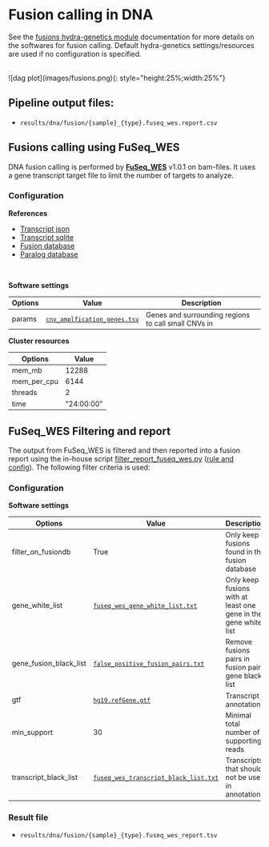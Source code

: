 # Fusion calling in DNA
See the [fusions hydra-genetics module](https://hydra-genetics-fusions.readthedocs.io/en/latest/) documentation for more details on the softwares for fusion calling. Default hydra-genetics settings/resources are used if no configuration is specified.

<br />
![dag plot](images/fusions.png){: style="height:25%;width:25%"}

## Pipeline output files:

* `results/dna/fusion/{sample}_{type}.fuseq_wes.report.csv`

## Fusions calling using FuSeq_WES
DNA fusion calling is performed by **[FuSeq_WES](https://github.com/nghiavtr/FuSeq_WES)** v1.0.1 on bam-files. It uses a gene transcript target file to limit the number of targets to analyze.

### Configuration
**References**

* [Transcript json](references.md#fuseq_wes_json)
* [Transcript sqlite](references.md#fuseq_wes_sqlite)
* [Fusion database](references.md#fuseq_wes_fusion_db)
* [Paralog database](references.md#fuseq_wes_paralog_db)

<br />

**Software settings**

| **Options** | **Value** | **Description** |
|-------------|-|-|
| params | [`cnv_amplfication_genes.tsv`](references.md#call_small_cnv_amplifications) | Genes and surrounding regions to call small CNVs in |

**Cluster resources**

| **Options** | **Value** |
|-------------|-|
| mem_mb | 12288 |
| mem_per_cpu | 6144 |
| threads | 2 |
| time | "24:00:00" |

## FuSeq_WES Filtering and report
The output from FuSeq_WES is filtered and then reported into a fusion report using the in-house script [filter_report_fuseq_wes.py](https://github.com/genomic-medicine-sweden/Twist_Solid/blob/develop/workflow/scripts/filter_report_fuseq_wes.py) ([rule and config](softwares.md#report_fuseq_wes)). The following filter criteria is used:

### Configuration
**Software settings**

| **Options** | **Value** | **Description** |
|-------------|-|-|
| filter_on_fusiondb | True | Only keep fusions found in the fusion database |
| gene_white_list | [`fuseq_wes_gene_white_list.txt`](references.md#fuseq_wes_white_list) | Only keep fusions with at least one gene in the gene white list |
| gene_fusion_black_list | [`false_positive_fusion_pairs.txt`](references.md#gene_fusion_black_list) | Remove fusions pairs in fusion pair gene black list |
| gtf | [`hg19.refGene.gtf`](references.md#filter_report_fuseq_wes) | Transcript annotation |
| min_support | 30 | Minimal total number of supporting reads |
| transcript_black_list | [`fuseq_wes_transcript_black_list.txt`](references.md#fuseq_wes_transcript_black_list) | Transcripts that should not be used in annotation |

### Result file

* `results/dna/fusion/{sample}_{type}.fuseq_wes_report.tsv`

<br />
